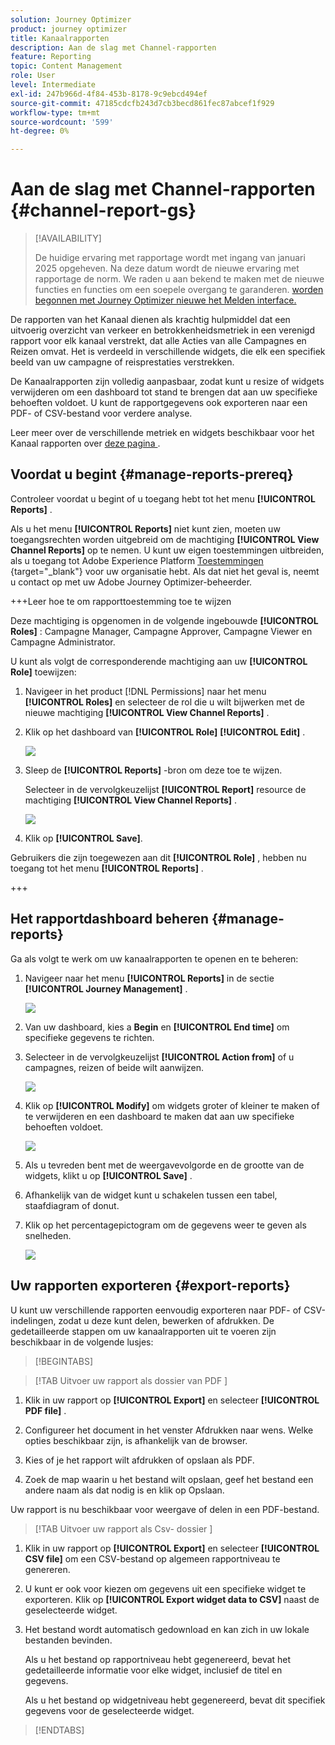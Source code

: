 ```yaml
---
solution: Journey Optimizer
product: journey optimizer
title: Kanaalrapporten
description: Aan de slag met Channel-rapporten
feature: Reporting
topic: Content Management
role: User
level: Intermediate
exl-id: 247b966d-4f84-453b-8178-9c9ebcd494ef
source-git-commit: 47185cdcfb243d7cb3becd861fec87abcef1f929
workflow-type: tm+mt
source-wordcount: '599'
ht-degree: 0%

---
```


# Aan de slag met Channel-rapporten {#channel-report-gs}

>[!AVAILABILITY]
>
>De huidige ervaring met rapportage wordt met ingang van januari 2025 opgeheven. Na deze datum wordt de nieuwe ervaring met rapportage de norm. We raden u aan bekend te maken met de nieuwe functies en functies om een soepele overgang te garanderen. [ worden begonnen met Journey Optimizer nieuwe het Melden interface.](report-gs-cja.md)

De rapporten van het Kanaal dienen als krachtig hulpmiddel dat een uitvoerig overzicht van verkeer en betrokkenheidsmetriek in een verenigd rapport voor elk kanaal verstrekt, dat alle Acties van alle Campagnes en Reizen omvat. Het is verdeeld in verschillende widgets, die elk een specifiek beeld van uw campagne of reisprestaties verstrekken.

De Kanaalrapporten zijn volledig aanpasbaar, zodat kunt u resize of widgets verwijderen om een dashboard tot stand te brengen dat aan uw specifieke behoeften voldoet. U kunt de rapportgegevens ook exporteren naar een PDF- of CSV-bestand voor verdere analyse.

Leer meer over de verschillende metriek en widgets beschikbaar voor het Kanaal rapporten over [ deze pagina ](channel-report.md).

## Voordat u begint {#manage-reports-prereq}

Controleer voordat u begint of u toegang hebt tot het menu **[!UICONTROL Reports]** .

Als u het menu **[!UICONTROL Reports]** niet kunt zien, moeten uw toegangsrechten worden uitgebreid om de machtiging **[!UICONTROL View Channel Reports]** op te nemen. U kunt uw eigen toestemmingen uitbreiden, als u toegang tot Adobe Experience Platform [ Toestemmingen ](https://experienceleague.adobe.com/docs/experience-platform/access-control/home.html?lang=nl-NL){target="_blank"}  voor uw organisatie hebt. Als dat niet het geval is, neemt u contact op met uw Adobe Journey Optimizer-beheerder.

+++Leer hoe te om rapporttoestemming toe te wijzen

Deze machtiging is opgenomen in de volgende ingebouwde **[!UICONTROL Roles]** : Campagne Manager, Campagne Approver, Campagne Viewer en Campagne Administrator.

U kunt als volgt de corresponderende machtiging aan uw **[!UICONTROL Role]** toewijzen:

1. Navigeer in het product [!DNL Permissions] naar het menu **[!UICONTROL Roles]** en selecteer de rol die u wilt bijwerken met de nieuwe machtiging **[!UICONTROL View Channel Reports]** .

1. Klik op het dashboard van **[!UICONTROL Role]** **[!UICONTROL Edit]** .

   ![](assets/channel_permission_1.png)

1. Sleep de **[!UICONTROL Reports]** -bron om deze toe te wijzen.

   Selecteer in de vervolgkeuzelijst **[!UICONTROL Report]** resource de machtiging **[!UICONTROL View Channel Reports]** .

   ![](assets/channel_permission_2.png)

1. Klik op **[!UICONTROL Save]**.

Gebruikers die zijn toegewezen aan dit **[!UICONTROL Role]** , hebben nu toegang tot het menu **[!UICONTROL Reports]** .

+++

## Het rapportdashboard beheren {#manage-reports}

Ga als volgt te werk om uw kanaalrapporten te openen en te beheren:

1. Navigeer naar het menu **[!UICONTROL Reports]** in de sectie **[!UICONTROL Journey Management]** .

   ![](assets/channel_report_1.png)

1. Van uw dashboard, kies a **Begin** en **[!UICONTROL End time]** om specifieke gegevens te richten.

1. Selecteer in de vervolgkeuzelijst **[!UICONTROL Action from]** of u campagnes, reizen of beide wilt aanwijzen.

   ![](assets/channel_report_2.png)

1. Klik op **[!UICONTROL Modify]** om widgets groter of kleiner te maken of te verwijderen en een dashboard te maken dat aan uw specifieke behoeften voldoet.

   ![](assets/channel_report_3.png)

1. Als u tevreden bent met de weergavevolgorde en de grootte van de widgets, klikt u op **[!UICONTROL Save]** .

1. Afhankelijk van de widget kunt u schakelen tussen een tabel, staafdiagram of donut.

1. Klik op het percentagepictogram om de gegevens weer te geven als snelheden.

   ![](assets/channel_report_4.png)

## Uw rapporten exporteren {#export-reports}

U kunt uw verschillende rapporten eenvoudig exporteren naar PDF- of CSV-indelingen, zodat u deze kunt delen, bewerken of afdrukken. De gedetailleerde stappen om uw kanaalrapporten uit te voeren zijn beschikbaar in de volgende lusjes:

>[!BEGINTABS]

>[!TAB  Uitvoer uw rapport als dossier van PDF ]

1. Klik in uw rapport op **[!UICONTROL Export]** en selecteer **[!UICONTROL PDF file]** .

1. Configureer het document in het venster Afdrukken naar wens. Welke opties beschikbaar zijn, is afhankelijk van de browser.

1. Kies of je het rapport wilt afdrukken of opslaan als PDF.

1. Zoek de map waarin u het bestand wilt opslaan, geef het bestand een andere naam als dat nodig is en klik op Opslaan.

Uw rapport is nu beschikbaar voor weergave of delen in een PDF-bestand.

>[!TAB  Uitvoer uw rapport als Csv- dossier ]

1. Klik in uw rapport op **[!UICONTROL Export]** en selecteer **[!UICONTROL CSV file]** om een CSV-bestand op algemeen rapportniveau te genereren.

1. U kunt er ook voor kiezen om gegevens uit een specifieke widget te exporteren. Klik op **[!UICONTROL Export widget data to CSV]** naast de geselecteerde widget.

1. Het bestand wordt automatisch gedownload en kan zich in uw lokale bestanden bevinden.

   Als u het bestand op rapportniveau hebt gegenereerd, bevat het gedetailleerde informatie voor elke widget, inclusief de titel en gegevens.

   Als u het bestand op widgetniveau hebt gegenereerd, bevat dit specifiek gegevens voor de geselecteerde widget.

>[!ENDTABS]
